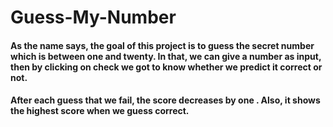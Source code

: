 # Guess-My-Number
#### As the name says, the goal of this project is to guess the secret number which is between one and twenty. In that, we can give a number as input, then by clicking on check we got to know whether we predict it correct or not. 
#### After each guess that we fail, the score decreases by one . Also, it shows the highest score when we guess correct.
